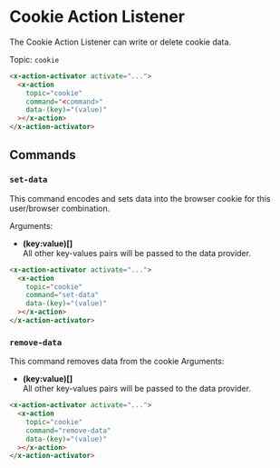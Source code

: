 # Cookie Action Listener

The Cookie Action Listener can write or delete cookie data.

Topic: `cookie`

```html
<x-action-activator activate="...">
  <x-action
    topic="cookie"
    command="<command>"
    data-(key)="(value)"
  ></x-action>
</x-action-activator>
```

## Commands

### `set-data`

This command encodes and sets data into the browser cookie for this user/browser combination.

Arguments:

- **(key:value)[]**\
  All other key-values pairs will be passed to the data provider.

```html
<x-action-activator activate="...">
  <x-action
    topic="cookie"
    command="set-data"
    data-(key)="(value)"
  ></x-action>
</x-action-activator>
```

### `remove-data`

This command removes data from the cookie
Arguments:

- **(key:value)[]**\
  All other key-values pairs will be passed to the data provider.

```html
<x-action-activator activate="...">
  <x-action
    topic="cookie"
    command="remove-data"
    data-(key)="(value)"
  ></x-action>
</x-action-activator>
```
